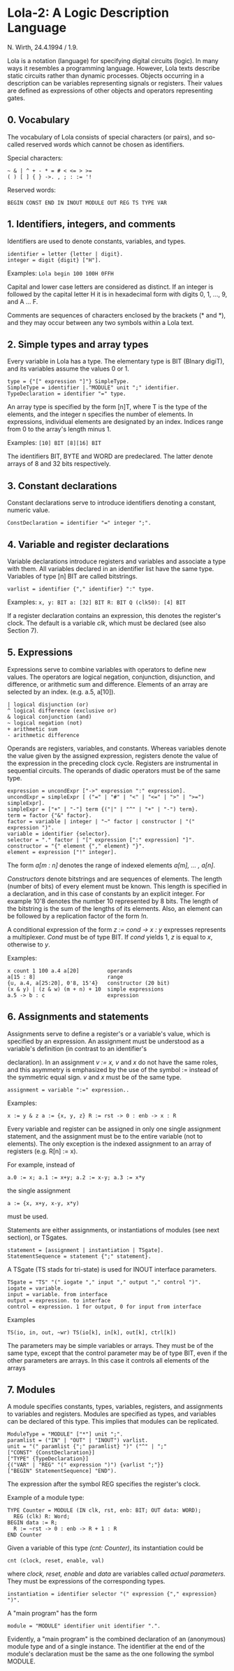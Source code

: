 # Lola-2: A Logic Description Language

N. Wirth, 24.4.1994 / 1.9.

Lola is a notation (language) for specifying digital circuits (logic). In many ways it resembles a
programming language. However, Lola texts describe static circuits rather than dynamic processes.
Objects occurring in a description can be variables representing signals or registers. Their values
are defined as expressions of other objects and operators representing gates.

## 0. Vocabulary

The vocabulary of Lola consists of special characters (or pairs), and so-called reserved words which
cannot be chosen as identifiers.

Special characters:

```
~ & | ^ + - * = # < <= > >=
( ) [ ] { } ->. , ; : := '!
```
Reserved words:

```
BEGIN CONST END IN INOUT MODULE OUT REG TS TYPE VAR
```
## 1. Identifiers, integers, and comments

Identifiers are used to denote constants, variables, and types.

```
identifier = letter {letter | digit}.
integer = digit {digit} ["H"].
```
Examples: `Lola begin 100 100H 0FFH`

Capital and lower case letters are considered as distinct. If an integer is followed by the capital letter
H it is in hexadecimal form with digits 0, 1, ..., 9, and A ... F.

Comments are sequences of characters enclosed by the brackets (* and *), and they may occur
between any two symbols within a Lola text.

## 2. Simple types and array types

Every variable in Lola has a type. The elementary type is BIT (BInary digiT), and its variables
assume the values 0 or 1.

```
type = {"[" expression "]"} SimpleType.
SimpleType = identifier |."MODULE" unit ";" identifier.
TypeDeclaration = identifier "=" type.
```
An array type is specified by the form [n]T, where T is the type of the elements, and the integer n
specifies the number of elements. In expressions, individual elements are designated by an index.
Indices range from 0 to the array's length minus 1.

Examples: `[10] BIT [8][16] BIT`

The identifiers BIT, BYTE and WORD are predeclared. The latter denote arrays of 8 and 32 bits
respectively.

## 3. Constant declarations

Constant declarations serve to introduce identifiers denoting a constant, numeric value.

```
ConstDeclaration = identifier "=" integer ";".
```

## 4. Variable and register declarations

Variable declarations introduce registers and variables and associate a type with them. All variables
declared in an identifier list have the same type. Variables of type [n] BIT are called bitstrings.

```
varlist = identifier {"," identifier} ":" type.
```
Examples: `x, y: BIT a: [32] BIT R: BIT Q (clk50): [4] BIT`

If a register declaration contains an expression, this denotes the register's clock. The default is a
variable *clk*, which must be declared (see also Section 7).

## 5. Expressions

Expressions serve to combine variables with operators to define new values. The operators are
logical negation, conjunction, disjunction, and difference, or arithmetic sum and difference. Elements
of an array are selected by an index. (e.g. a.5, a[10]).

```
| logical disjunction (or)
^ logical difference (exclusive or)
& logical conjunction (and)
~ logical negation (not)
+ arithmetic sum
- arithmetic difference
```

Operands are registers, variables, and constants. Whereas variables denote the value given by the
assigned expression, registers denote the value of the expression in the preceding clock cycle.
Registers are instrumental in sequential circuits. The operands of diadic operators must be of the
same type.

```
expression = uncondExpr ["->" expression ":" expression].
uncondExpr = simpleExpr [ ("=" | "#" | "<" | "<=" | ">" | ">=") simpleExpr].
simpleExpr = ["+" | "-"] term {("|" | "^" | "+" | "-") term}.
term = factor {"&" factor}.
factor = variable | integer | "~" factor | constructor | "(" expression ")".
variable = identifier {selector}.
selector = "." factor | "[" expression [":" expression] "]".
constructor = "{" element {"," element} "}".
element = expression ["!" integer].
```
The form *a[m : n]* denotes the range of indexed elements *a[m], ... , a[n]*.

*Constructors* denote bitstrings and are sequences of elements. The length (number of bits) of every
element must be known. This length is specified in a declaration, and in this case of constants by an
explicit integer. For example 10'8 denotes the number 10 represented by 8 bits. The length of the
bitstring is the sum of the lengths of its elements. Also, an element can be followed by a replication
factor of the form *!n*.

A conditional expression of the form *z := cond -> x : y* expresses represents a multiplexer. *Cond*
must be of type BIT. If *cond* yields 1, *z* is equal to *x*, otherwise to *y*.

Examples: 
```
x count 1 100 a.4 a[20]         operands
a[15 : 8]                       range
{u, a.4, a[25:20], 0'8, 15'4}   constructor (20 bit)
(x & y) | (z & w) (m + n) + 10  simple expressions
a.5 -> b : c                    expression
```

## 6. Assignments and statements

Assignments serve to define a register's or a variable's value, which is specified by an expression.
An assignment must be understood as a variable's definition (in contrast to an identifier's


declaration). In an assignment *v := x, v* and *x* do not have the same roles, and this asymmetry is
emphasized by the use of the symbol := instead of the symmetric equal sign. *v* and *x* must be of the
same type.

```
assignment = variable ":=" expression..
```
Examples: 
```
x := y & z a := {x, y, z} R := rst -> 0 : enb -> x : R
```

Every variable and register can be assigned in only one single assignment statement, and the
assignment must be to the entire variable (not to elements). The only exception is the indexed
assignment to an array of registers (e.g. R[n] := x).

For example, instead of

```
a.0 := x; a.1 := x+y; a.2 := x-y; a.3 := x*y
```
the single assignment

```
a := {x, x+y, x-y, x*y)
```
must be used.

Statements are either assignments, or instantiations of modules (see next section), or TSgates.

```
statement = [assignment | instantiation | TSgate].
StatementSequence = statement {";" statement}.
```
A TSgate (TS stads for tri-state) is used for INOUT interface parameters.

```
TSgate = "TS" "(" iogate "," input "," output "," control ")".
iogate = variable.
input = variable. from interface
output = expression. to interface
control = expression. 1 for output, 0 for input from interface
```
Examples
```
TS(io, in, out, ~wr) TS(io[k], in[k], out[k], ctrl[k])
```

The parameters may be simple variables or arrays. They must be of the same type, except that the
control parameter may be of type BIT, even if the other parameters are arrays. In this case it
controls all elements of the arrays

## 7. Modules

A module specifies constants, types, variables, registers, and assignments to variables and
registers. Modules are specified as types, and variables can be declared of this type. This implies
that modules can be replicated.

```
ModuleType = "MODULE" ["*"] unit ";".
paramlist = ("IN" | "OUT" | "INOUT") varlist.
unit = "(" paramlist {";" paramlist} ")" ("^" | ";"
["CONST" {ConstDeclaration}]
["TYPE" {TypeDeclaration}]
{("VAR" | "REG" "(" expression ")") {varlist ";"}}
["BEGIN" StatementSequence] "END").
```
The expression after the symbol REG specifies the register's clock.

Example of a module type:

```
TYPE Counter = MODULE (IN clk, rst, enb: BIT; OUT data: WORD);
  REG (clk) R: Word;
BEGIN data := R;
  R := ~rst -> 0 : enb -> R + 1 : R
END Counter
```
Given a variable of this type *(cnt: Counter)*, its instantiation could be

```
cnt (clock, reset, enable, val)
```
where *clock, reset, enable* and *data* are variables called *actual parameters*. They must be expressions
of the corresponding types.

```
instantiation = identifier selector "(" expression {"," expression} ")".
```
A "main program" has the form

```
module = "MODULE" identifier unit identifier ".".
```
Evidently, a "main program" is the combined declaration of an (anonymous) module type and of a
single instance. The identifier at the end of the module's declaration must be the same as the one
following the symbol MODULE.


